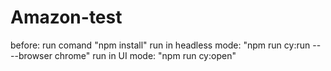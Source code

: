 # Amazon-test
before: run comand "npm install"
run in headless mode: "npm run cy:run -- --browser chrome"
run in UI mode: "npm run cy:open"
